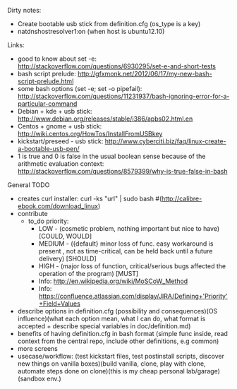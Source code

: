 Dirty notes:
 - Create bootable usb stick from definition.cfg (os_type is a key)
 - natdnshostresolver1:on (when host is ubuntu12.10)

Links: 
 - good to know about set -e: http://stackoverflow.com/questions/6930295/set-e-and-short-tests
 - bash script prelude: http://gfxmonk.net/2012/06/17/my-new-bash-script-prelude.html
 - some bash options (set -e; set -o pipefail): http://stackoverflow.com/questions/11231937/bash-ignoring-error-for-a-particular-command
 - Debian + kde + usb stick: http://www.debian.org/releases/stable/i386/apbs02.html.en
 - Centos + gnome + usb stick: http://wiki.centos.org/HowTos/InstallFromUSBkey
 - kickstart/preseed - usb stick:  http://www.cyberciti.biz/faq/linux-create-a-bootable-usb-pen/
 - 1 is true and 0 is false in the usual boolean sense because of the arithmetic evaluation context: http://stackoverflow.com/questions/8579399/why-is-true-false-in-bash

General TODO
 - creates curl installer: curl -ks "url" | sudo bash #(http://calibre-ebook.com/download_linux)
 - contribute
    - to_do priority:
        - LOW - (cosmetic problem, nothing important but nice to have) [COULD, WOULD]
        - MEDIUM - ({default} minor loss of func. easy workaround is present , not as time-critical, can be held back until a future delivery) [SHOULD]
        - HIGH - (major loss of function, critical/serious bugs affected the operation of the program) [MUST]
        - Info: http://en.wikipedia.org/wiki/MoSCoW_Method
        - Info: https://confluence.atlassian.com/display/JIRA/Defining+'Priority'+Field+Values
 - describe options in definition.cfg (possibility and consequences)(OS influence)(what each option mean, what I can do, what format is accepted + describe special variables in doc/definition.md)
 - benefits of having definition.cfg in bash format (simple func inside, read context from the central repo, include other definitions, e.g common)
 - more screens
 - usecase/workflow: (test kickstart files, test postinstall scripts, discover new things on vanilla boxes)(build vanilla, clone, play with clone, automate steps done on clone)(this is my cheap personal lab/garage)(sandbox env.)
